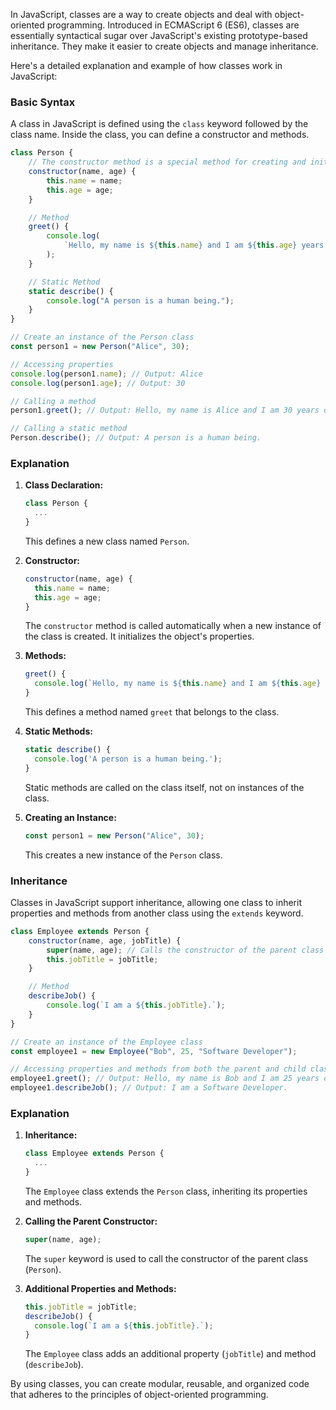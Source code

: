 In JavaScript, classes are a way to create objects and deal with object-oriented programming. Introduced in ECMAScript 6 (ES6), classes are essentially syntactical sugar over JavaScript's existing prototype-based inheritance. They make it easier to create objects and manage inheritance.

Here's a detailed explanation and example of how classes work in JavaScript:

### Basic Syntax

A class in JavaScript is defined using the `class` keyword followed by the class name. Inside the class, you can define a constructor and methods.

```javascript
class Person {
	// The constructor method is a special method for creating and initializing an object created with a class.
	constructor(name, age) {
		this.name = name;
		this.age = age;
	}

	// Method
	greet() {
		console.log(
			`Hello, my name is ${this.name} and I am ${this.age} years old.`
		);
	}

	// Static Method
	static describe() {
		console.log("A person is a human being.");
	}
}

// Create an instance of the Person class
const person1 = new Person("Alice", 30);

// Accessing properties
console.log(person1.name); // Output: Alice
console.log(person1.age); // Output: 30

// Calling a method
person1.greet(); // Output: Hello, my name is Alice and I am 30 years old.

// Calling a static method
Person.describe(); // Output: A person is a human being.
```

### Explanation

1. **Class Declaration:**

   ```javascript
   class Person {
     ...
   }
   ```

   This defines a new class named `Person`.

2. **Constructor:**

   ```javascript
   constructor(name, age) {
     this.name = name;
     this.age = age;
   }
   ```

   The `constructor` method is called automatically when a new instance of the class is created. It initializes the object's properties.

3. **Methods:**

   ```javascript
   greet() {
     console.log(`Hello, my name is ${this.name} and I am ${this.age} years old.`);
   }
   ```

   This defines a method named `greet` that belongs to the class.

4. **Static Methods:**

   ```javascript
   static describe() {
     console.log('A person is a human being.');
   }
   ```

   Static methods are called on the class itself, not on instances of the class.

5. **Creating an Instance:**
   ```javascript
   const person1 = new Person("Alice", 30);
   ```
   This creates a new instance of the `Person` class.

### Inheritance

Classes in JavaScript support inheritance, allowing one class to inherit properties and methods from another class using the `extends` keyword.

```javascript
class Employee extends Person {
	constructor(name, age, jobTitle) {
		super(name, age); // Calls the constructor of the parent class (Person)
		this.jobTitle = jobTitle;
	}

	// Method
	describeJob() {
		console.log(`I am a ${this.jobTitle}.`);
	}
}

// Create an instance of the Employee class
const employee1 = new Employee("Bob", 25, "Software Developer");

// Accessing properties and methods from both the parent and child class
employee1.greet(); // Output: Hello, my name is Bob and I am 25 years old.
employee1.describeJob(); // Output: I am a Software Developer.
```

### Explanation

1. **Inheritance:**

   ```javascript
   class Employee extends Person {
     ...
   }
   ```

   The `Employee` class extends the `Person` class, inheriting its properties and methods.

2. **Calling the Parent Constructor:**

   ```javascript
   super(name, age);
   ```

   The `super` keyword is used to call the constructor of the parent class (`Person`).

3. **Additional Properties and Methods:**
   ```javascript
   this.jobTitle = jobTitle;
   describeJob() {
     console.log(`I am a ${this.jobTitle}.`);
   }
   ```
   The `Employee` class adds an additional property (`jobTitle`) and method (`describeJob`).

By using classes, you can create modular, reusable, and organized code that adheres to the principles of object-oriented programming.
